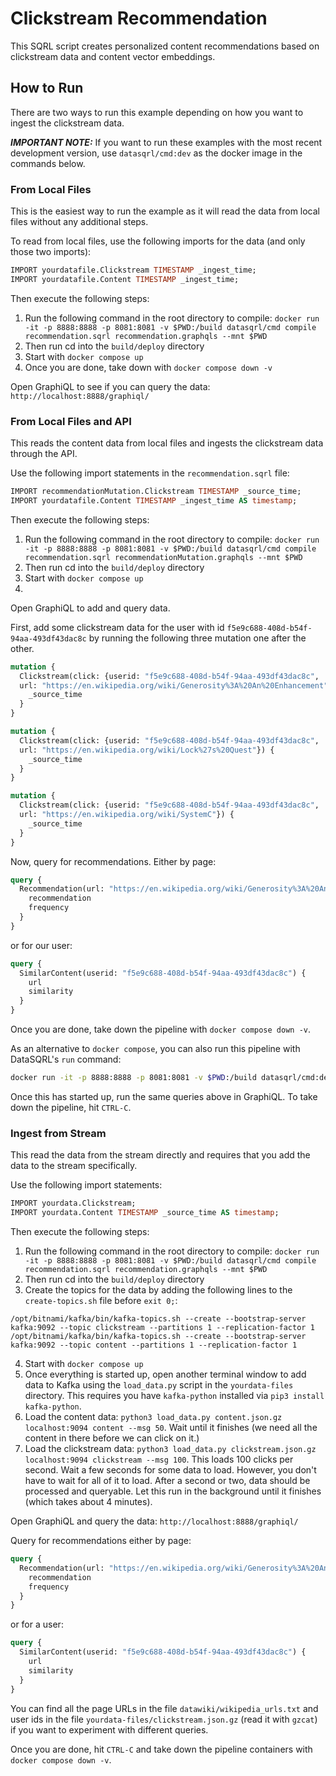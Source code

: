 # Clickstream Recommendation

This SQRL script creates personalized content recommendations based on clickstream data and content vector embeddings.

## How to Run

There are two ways to run this example depending on how you want to ingest the clickstream data.

***IMPORTANT NOTE:*** If you want to run these examples with the most recent development version, use `datasqrl/cmd:dev` as the docker image in the commands below.

### From Local Files

This is the easiest way to run the example as it will read the data from local files without any additional steps.

To read from local files, use the following imports for the data (and only those two imports):

```sql
IMPORT yourdatafile.Clickstream TIMESTAMP _ingest_time;
IMPORT yourdatafile.Content TIMESTAMP _ingest_time;
```

Then execute the following steps:
1. Run the following command in the root directory to compile: `docker run -it -p 8888:8888 -p 8081:8081 -v $PWD:/build datasqrl/cmd compile recommendation.sqrl recommendation.graphqls --mnt $PWD`
2. Then run cd into the `build/deploy` directory
3. Start with `docker compose up`
4. Once you are done, take down with `docker compose down -v`

Open GraphiQL to see if you can query the data:
`http://localhost:8888/graphiql/`

### From Local Files and API

This reads the content data from local files and ingests the clickstream data through the API.

Use the following import statements in the `recommendation.sqrl` file:
```sql
IMPORT recommendationMutation.Clickstream TIMESTAMP _source_time;
IMPORT yourdatafile.Content TIMESTAMP _ingest_time AS timestamp;
```

Then execute the following steps:
1. Run the following command in the root directory to compile: `docker run -it -p 8888:8888 -p 8081:8081 -v $PWD:/build datasqrl/cmd compile recommendation.sqrl recommendationMutation.graphqls --mnt $PWD`
2. Then run cd into the `build/deploy` directory
3. Start with `docker compose up`
4. 

Open GraphiQL to add and query data.

First, add some clickstream data for the user with id `f5e9c688-408d-b54f-94aa-493df43dac8c` by running the following three mutation one after the other.
```graphql
mutation {
  Clickstream(click: {userid: "f5e9c688-408d-b54f-94aa-493df43dac8c",
  url: "https://en.wikipedia.org/wiki/Generosity%3A%20An%20Enhancement"}) {
    _source_time
  }
}
```

```graphql
mutation {
  Clickstream(click: {userid: "f5e9c688-408d-b54f-94aa-493df43dac8c",
  url: "https://en.wikipedia.org/wiki/Lock%27s%20Quest"}) {
    _source_time
  }
}
```

```graphql
mutation {
  Clickstream(click: {userid: "f5e9c688-408d-b54f-94aa-493df43dac8c",
  url: "https://en.wikipedia.org/wiki/SystemC"}) {
    _source_time
  }
}
```

Now, query for recommendations. Either by page:
```graphql
query {
  Recommendation(url: "https://en.wikipedia.org/wiki/Generosity%3A%20An%20Enhancement") {
    recommendation
    frequency
  }
}
```
or for our user:
```graphql
query {
  SimilarContent(userid: "f5e9c688-408d-b54f-94aa-493df43dac8c") {
    url
    similarity
  }
}
```

Once you are done, take down the pipeline with `docker compose down -v`.

As an alternative to `docker compose`, you can also run this pipeline with DataSQRL's `run` command:

```bash
docker run -it -p 8888:8888 -p 8081:8081 -v $PWD:/build datasqrl/cmd:dev run recommendation.sqrl recommendationMutation.graphqls
```

Once this has started up, run the same queries above in GraphiQL. To take down the pipeline, hit `CTRL-C`.

### Ingest from Stream


This read the data from the stream directly and requires that you add the data to the stream specifically.

Use the following import statements:
```sql
IMPORT yourdata.Clickstream;
IMPORT yourdata.Content TIMESTAMP _source_time AS timestamp;
```

Then execute the following steps:
1. Run the following command in the root directory to compile: `docker run -it -p 8888:8888 -p 8081:8081 -v $PWD:/build datasqrl/cmd compile recommendation.sqrl recommendation.graphqls --mnt $PWD`
2. Then run cd into the `build/deploy` directory
3. Create the topics for the data by adding the following lines to the `create-topics.sh` file before `exit 0;`:
```
/opt/bitnami/kafka/bin/kafka-topics.sh --create --bootstrap-server kafka:9092 --topic clickstream --partitions 1 --replication-factor 1
/opt/bitnami/kafka/bin/kafka-topics.sh --create --bootstrap-server kafka:9092 --topic content --partitions 1 --replication-factor 1
```
4. Start with `docker compose up`
5. Once everything is started up, open another terminal window to add data to Kafka using the `load_data.py` script in the `yourdata-files` directory. This requires you have `kafka-python` installed via `pip3 install kafka-python`.
6. Load the content data: `python3 load_data.py content.json.gz localhost:9094 content --msg 50`. Wait until it finishes (we need all the content in there before we can click on it.)
7. Load the clickstream data:   `python3 load_data.py clickstream.json.gz localhost:9094 clickstream --msg 100`. This loads 100 clicks per second. Wait a few seconds for some data to load. However, you don't have to wait for all of it to load. After a second or two, data should be processed and queryable. Let this run in the background until it finishes (which takes about 4 minutes).

Open GraphiQL and query the data:
`http://localhost:8888/graphiql/`

Query for recommendations either by page:
```graphql
query {
  Recommendation(url: "https://en.wikipedia.org/wiki/Generosity%3A%20An%20Enhancement") {
    recommendation
    frequency
  }
}
```
or for a user:
```graphql
query {
  SimilarContent(userid: "f5e9c688-408d-b54f-94aa-493df43dac8c") {
    url
    similarity
  }
}
```

You can find all the page URLs in the file `datawiki/wikipedia_urls.txt` and user ids in the file `yourdata-files/clickstream.json.gz` (read it with `gzcat`) if you want to experiment with different queries.

Once you are done, hit `CTRL-C` and take down the pipeline containers with `docker compose down -v`.
